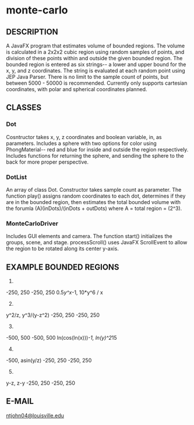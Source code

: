 # monte-carlo

## DESCRIPTION

A JavaFX program that estimates volume of bounded regions. The volume is calculated in
a 2x2x2 cubic region using random samples of points, and division of these points within and outside
the given bounded region. The bounded region is entered as six strings-- a lower and upper bound for 
the x, y, and z coordinates. The string is evaluated at each random point using JEP Java Parser.
There is no limit to the sample count of points, but between 5000 - 50000 is recommended.
Currently only supports cartesian coordinates, with polar and spherical coordinates planned.

## CLASSES

### Dot
Cosntructor takes x, y, z coordinates and boolean variable, in, as parameters.
Includes a sphere with two options for color using PhongMaterial-- red and blue for inside and outside the region respectively.
Includes functions for returning the sphere, and sending the sphere to the back for more proper perspective.

### DotList
An array of class Dot. Constructor takes sample count as parameter.
The function play() assigns random coordinates to each dot, determines if they are in the bounded region,
then estimates the total bounded volume with the forumla (A)(inDots)/(inDots + outDots) where A = total region = (2^3).

### MonteCarloDriver
Includes GUI elements and camera. The function start() initializes the groups, scene, and stage.
processScroll() uses JavaFX ScrollEvent to allow the region to be rotated along its center y-axis.

## EXAMPLE BOUNDED REGIONS

1)
-250,   250
-250,   250
0.5*y^x*-1,   10*y^6 / x

2)
y^2/z,   y^3/(y-z^2)
-250,   250
-250,   250

3)
-500,   500
-500,   500
ln(cos(ln(x)))*-1,   ln(y)^2*15

4)
-500,   asin(y/z)
-250,   250
-250,   250

5)
y-z,   z-y
-250,   250
-250,   250

## E-MAIL

ntjohn04@louisville.edu
